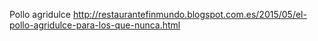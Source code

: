 Pollo agridulce	http://restaurantefinmundo.blogspot.com.es/2015/05/el-pollo-agridulce-para-los-que-nunca.html
